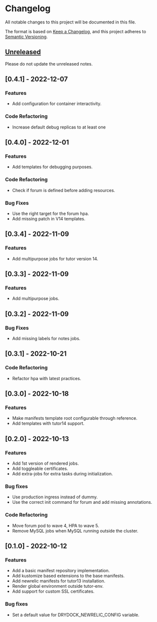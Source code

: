 # Changelog

All notable changes to this project will be documented in this file.

The format is based on [Keep a Changelog](https://keepachangelog.com/en/1.0.0/),
and this project adheres to [Semantic Versioning](https://semver.org/spec/v2.0.0.html).

## [Unreleased](https://github.com/eduNEXT/drydock/compare/1.0.0...HEAD)

Please do not update the unreleased notes.

<!-- Content should be placed here -->

## [0.4.1] - 2022-12-07

### Features

- Add configuration for container interactivity.

### Code Refactoring

- Increase default debug replicas to at least one

## [0.4.0] - 2022-12-01

### Features

- Add templates for debugging purposes.

### Code Refactoring

- Check if forum is defined before adding resources.

### Bug Fixes

- Use the right target for the forum hpa.
- Add missing patch in V14 templates.

## [0.3.4] - 2022-11-09

### Features

- Add multipurpose jobs for tutor version 14.

## [0.3.3] - 2022-11-09

### Features

- Add multipurpose jobs.

## [0.3.2] - 2022-11-09

### Bug Fixes

- Add missing labels for notes jobs.

## [0.3.1] - 2022-10-21

### Code Refactoring

- Refactor hpa with latest practices.

## [0.3.0] - 2022-10-18

### Features

- Make manifests template root configurable through reference.
- Add templates with tutor14 support.

## [0.2.0] - 2022-10-13

### Features

- Add 1st version of rendered jobs.
- Add toggleable certificates.
- Add extra-jobs for extra tasks during initialization.

### Bug fixes

- Use production ingress instead of dummy.
- Use the correct init command for forum and add missing annotations.

### Code Refactoring

- Move forum pod to wave 4, HPA to wave 5.
- Remove MySQL jobs when MySQL running outside the cluster.

## [0.1.0] - 2022-10-12

### Features

- Add a basic manifest repository implementation.
- Add kustomize based extensions to the base manifests.
- Add newrelic manifests for tutor13 installation.
- Render global environment outside tutor-env.
- Add support for custom SSL certificates.

### Bug fixes

- Set a default value for DRYDOCK_NEWRELIC_CONFIG variable.
